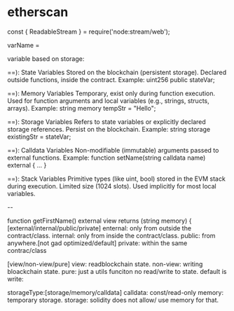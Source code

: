 # etherscan

const { ReadableStream } = require('node:stream/web');


<datatype>  <storagetype> varName = <defaultvalue>


variable based on storage:

==): State Variables
Stored on the blockchain (persistent storage).
Declared outside functions, inside the contract.
Example: uint256 public stateVar;

==): Memory Variables
Temporary, exist only during function execution.
Used for function arguments and local variables (e.g., strings, structs, arrays).
Example: string memory tempStr = "Hello";

==): Storage Variables
Refers to state variables or explicitly declared storage references.
Persist on the blockchain.
Example: string storage existingStr = stateVar;

==): Calldata Variables
Non-modifiable (immutable) arguments passed to external functions.
Example: function setName(string calldata name) external { ... }

==): Stack Variables
Primitive types (like uint, bool) stored in the EVM stack during execution.
Limited size (1024 slots). Used implicitly for most local variables.



--


function getFirstName() external view returns (string<datatype> memory<storageType>) {
[external/internal/public/private]
enternal: only from outside the contract/class.
internal: only from inside the contract/class.
public: from anywhere.[not gad optimized/default]
private: within the same contrac/class


[view/non-view/pure]
view: readblockchain state.
non-view: writing bloackchain state.
pure: just a utils funciton no read/write to state. 
default is write:

storageType:[storage/memory/calldata]
calldata: const/read-only
memory: temporary storage.
storage: solidity does not allow/ use memory for that.
